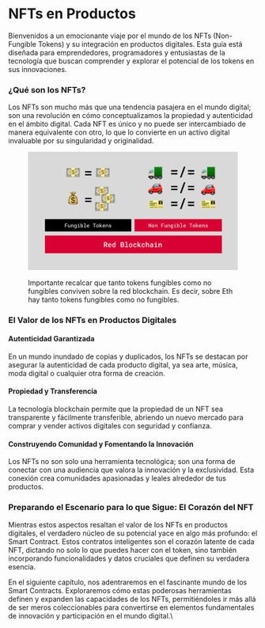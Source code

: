 # NFTs en Productos

Bienvenidos a un emocionante viaje por el mundo de los NFTs (Non-Fungible Tokens) y su integración en productos digitales. Esta guía está diseñada para emprendedores, programadores y entusiastas de la tecnología que buscan comprender y explorar el potencial de los tokens en sus innovaciones.

### ¿Qué son los NFTs?

Los NFTs son mucho más que una tendencia pasajera en el mundo digital; son una revolución en cómo conceptualizamos la propiedad y autenticidad en el ámbito digital. Cada NFT es único y no puede ser intercambiado de manera equivalente con otro, lo que lo convierte en un activo digital invaluable por su singularidad y originalidad.

<figure><img src="../.gitbook/assets/image (1).png" alt=""><figcaption><p>Importante recalcar que tanto tokens fungibles como no fungibles conviven sobre la red blockchain. Es decir, sobre Eth hay tanto tokens fungibles como no fungibles. </p></figcaption></figure>

### El Valor de los NFTs en Productos Digitales

#### Autenticidad Garantizada

En un mundo inundado de copias y duplicados, los NFTs se destacan por asegurar la autenticidad de cada producto digital, ya sea arte, música, moda digital o cualquier otra forma de creación.

#### Propiedad y Transferencia

La tecnología blockchain permite que la propiedad de un NFT sea transparente y fácilmente transferible, abriendo un nuevo mercado para comprar y vender activos digitales con seguridad y confianza.

#### Construyendo Comunidad y Fomentando la Innovación

Los NFTs no son solo una herramienta tecnológica; son una forma de conectar con una audiencia que valora la innovación y la exclusividad. Esta conexión crea comunidades apasionadas y leales alrededor de tus productos.

### Preparando el Escenario para lo que Sigue: El Corazón del NFT

Mientras estos aspectos resaltan el valor de los NFTs en productos digitales, el verdadero núcleo de su potencial yace en algo más profundo: el Smart Contract. Estos contratos inteligentes son el corazón latente de cada NFT, dictando no solo lo que puedes hacer con el token, sino también incorporando funcionalidades y datos cruciales que definen su verdadera esencia.

En el siguiente capítulo, nos adentraremos en el fascinante mundo de los Smart Contracts. Exploraremos cómo estas poderosas herramientas definen y expanden las capacidades de los NFTs, permitiéndoles ir más allá de ser meros coleccionables para convertirse en elementos fundamentales de innovación y participación en el mundo digital.\
